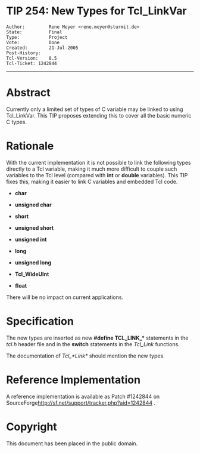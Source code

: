 # TIP 254: New Types for Tcl_LinkVar
	Author:         Rene Meyer <rene.meyer@sturmit.de>
	State:          Final
	Type:           Project
	Vote:           Done
	Created:        21-Jul-2005
	Post-History:   
	Tcl-Version:    8.5
	Tcl-Ticket: 1242844
-----

# Abstract

Currently only a limited set of types of C variable may be linked to
using Tcl\_LinkVar. This TIP proposes extending this to cover all the
basic numeric C types.

# Rationale

With the current implementation it is not possible to link the
following types directly to a Tcl variable, making it much more
difficult to couple such variables to the Tcl level \(compared with
**int** or **double** variables\). This TIP fixes this, making it
easier to link C variables and embedded Tcl code.

 * **char**

 * **unsigned char**

 * **short**

 * **unsigned short**

 * **unsigned int**

 * **long**

 * **unsigned long**

 * **Tcl\_WideUInt**

 * **float**

There will be no impact on current applications.

# Specification

The new types are inserted as new **\#define TCL\_LINK\_\*** statements
in the _tcl.h_ header file and in the **switch** statements in the
_Tcl\_Link_ functions.

The documentation of _Tcl\_\*Link\*_ should mention the new types.

# Reference Implementation

A reference implementation is available as Patch \#1242844 on
SourceForge<http://sf.net/support/tracker.php?aid=1242844> .

# Copyright

This document has been placed in the public domain.

